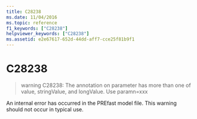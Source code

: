 ```yaml
---
title: C28238
ms.date: 11/04/2016
ms.topic: reference
f1_keywords: ["C28238"]
helpviewer_keywords: ["C28238"]
ms.assetid: e2e67617-652d-44dd-aff7-cce25f81b9f1
---
```

# C28238

> warning C28238: The annotation on parameter has more than one of value, stringValue, and longValue. Use paramn=xxx

An internal error has occurred in the PREfast model file. This warning should not occur in typical use.
